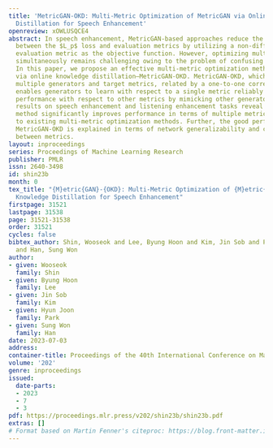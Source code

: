 ```yaml
---
title: 'MetricGAN-OKD: Multi-Metric Optimization of MetricGAN via Online Knowledge
  Distillation for Speech Enhancement'
openreview: xOWLUSQCE4
abstract: In speech enhancement, MetricGAN-based approaches reduce the discrepancy
  between the $L_p$ loss and evaluation metrics by utilizing a non-differentiable
  evaluation metric as the objective function. However, optimizing multiple metrics
  simultaneously remains challenging owing to the problem of confusing gradient directions.
  In this paper, we propose an effective multi-metric optimization method in MetricGAN
  via online knowledge distillation—MetricGAN-OKD. MetricGAN-OKD, which consists of
  multiple generators and target metrics, related by a one-to-one correspondence,
  enables generators to learn with respect to a single metric reliably while improving
  performance with respect to other metrics by mimicking other generators. Experimental
  results on speech enhancement and listening enhancement tasks reveal that the proposed
  method significantly improves performance in terms of multiple metrics compared
  to existing multi-metric optimization methods. Further, the good performance of
  MetricGAN-OKD is explained in terms of network generalizability and correlation
  between metrics.
layout: inproceedings
series: Proceedings of Machine Learning Research
publisher: PMLR
issn: 2640-3498
id: shin23b
month: 0
tex_title: "{M}etric{GAN}-{OKD}: Multi-Metric Optimization of {M}etric{GAN} via Online
  Knowledge Distillation for Speech Enhancement"
firstpage: 31521
lastpage: 31538
page: 31521-31538
order: 31521
cycles: false
bibtex_author: Shin, Wooseok and Lee, Byung Hoon and Kim, Jin Sob and Park, Hyun Joon
  and Han, Sung Won
author:
- given: Wooseok
  family: Shin
- given: Byung Hoon
  family: Lee
- given: Jin Sob
  family: Kim
- given: Hyun Joon
  family: Park
- given: Sung Won
  family: Han
date: 2023-07-03
address: 
container-title: Proceedings of the 40th International Conference on Machine Learning
volume: '202'
genre: inproceedings
issued:
  date-parts:
  - 2023
  - 7
  - 3
pdf: https://proceedings.mlr.press/v202/shin23b/shin23b.pdf
extras: []
# Format based on Martin Fenner's citeproc: https://blog.front-matter.io/posts/citeproc-yaml-for-bibliographies/
---
```

